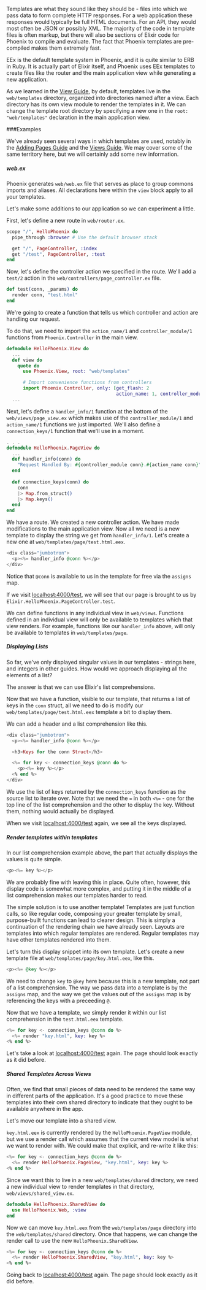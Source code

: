 Templates are what they sound like they should be - files into which we pass data to form complete HTTP responses. For a web application these responses would typically be full HTML documents. For an API, they would most often be JSON or possibly XML. The majority of the code in template files is often markup, but there will also be sections of Elixir code for Phoenix to compile and evaluate. The fact that Phoenix templates are pre-compiled makes them extremely fast.

EEx is the default template system in Phoenix, and it is quite similar to ERB in Ruby. It is actually part of Elixir itself, and Phoenix uses EEx templates to create files like the router and the main application view while generating a new application.

As we learned in the [View Guide](http://www.phoenixframework.org/docs/views), by default, templates live in the `web/templates` directory, organized into directories named after a view. Each directory has its own view module to render the templates in it. We can change the template root directory by specifying a new one in the `root: "web/templates"` declaration in the main application view.

###Examples

We've already seen several ways in which templates are used, notably in the [Adding Pages Guide](http://www.phoenixframework.org/docs/adding-pages) and the [Views Guide](http://www.phoenixframework.org/docs/views). We may cover some of the same territory here, but we will certainly add some new information.

##### web.ex

Phoenix generates `web/web.ex` file that serves as place to group commons imports and aliases. All declarations here within the `view` block apply to all your templates.

Let's make some additions to our application so we can experiment a little.

First, let's define a new route in `web/router.ex`.

```elixir
scope "/", HelloPhoenix do
  pipe_through :browser # Use the default browser stack

  get "/", PageController, :index
  get "/test", PageController, :test
end
```

Now, let's define the controller action we specified in the route. We'll add a `test/2` action in the `web/controllers/page_controller.ex` file.

```elixir
def test(conn, _params) do
  render conn, "test.html"
end

```
We're going to create a function that tells us which controller and action are handling our request.

To do that, we need to import the `action_name/1` and `controller_module/1` functions from `Phoenix.Controller` in the main view.

```elixir
defmodule HelloPhoenix.View do
  ...
  def view do
    quote do
      use Phoenix.View, root: "web/templates"

      # Import convenience functions from controllers
      import Phoenix.Controller, only: [get_flash: 2
                                        action_name: 1, controller_module: 1] # Add these as imported functions
  ... 
```

Next, let's define a `handler_info/1` function at the bottom of the `web/views/page_view.ex` which makes use of the `controller_module/1` and `action_name/1` functions we just imported. We'll also define a `connection_keys/1` function that we'll use in a moment.

```elixir
. . .
defmodule HelloPhoenix.PageView do
  ...
  def handler_info(conn) do
    "Request Handled By: #{controller_module conn}.#{action_name conn}"
  end
  
  def connection_keys(conn) do
    conn
    |> Map.from_struct()
    |> Map.keys()
  end
end

```

We have a route. We created a new controller action. We have made modifications to the main application view. Now all we need is a new template to display the string we get from `handler_info/1`. Let's create a new one at `web/templates/page/test.html.eex`.

```elixir
<div class="jumbotron">
  <p><%= handler_info @conn %></p>
</div>

```

Notice that `@conn` is available to us in the template for free via the `assigns` map.

If we visit [localhost:4000/test](http://localhost:4000/test), we will see that our page is brought to us by `Elixir.HelloPhoenix.PageController.test`.

We can define functions in any individual view in `web/views`. Functions defined in an individual view will only be available to templates which that view renders. For example, functions like our `handler_info` above, will only be available to templates in `web/templates/page`.


##### Displaying Lists

So far, we've only displayed singular values in our templates - strings here, and integers in other guides. How would we approach displaying all the elements of a list?

The answer is that we can use Elixir's list comprehensions.

Now that we have a function, visible to our template, that returns a list of keys in the `conn` struct, all we need to do is modify our `web/templates/page/test.html.eex` template a bit to display them.

We can add a header and a list comprehension like this.

```elixir
<div class="jumbotron">
  <p><%= handler_info @conn %></p>

  <h3>Keys for the conn Struct</h3>

  <%= for key <- connection_keys @conn do %>
    <p><%= key %></p>
  <% end %>
</div>
```
We use the list of keys returned by the `connection_keys` function as the source list to iterate over. Note that we need the `=` in both `<%=` - one for the top line of the list comprehension and the other to display the key. Without them, nothing would actually be displayed.

When we visit [localhost:4000/test](http://localhost:4000/test) again, we see all the keys displayed.

##### Render templates within templates

In our list comprehension example above, the part that actually displays the values is quite simple.

```elixir
<p><%= key %></p>
```
We are probably fine with leaving this in place. Quite often, however, this display code is somewhat more complex, and putting it in the middle of a list comprehension makes our templates harder to read.

The simple solution is to use another template! Templates are just function calls, so like regular code, composing your greater template by small, purpose-built functions can lead to clearer design. This is simply a continuation of the rendering chain we have already seen. Layouts are templates into which regular templates are rendered. Regular templates may have other templates rendered into them.

Let's turn this display snippet into its own template. Let's create a new template file at `web/templates/page/key.html.eex`, like this.

```elixir
<p><%= @key %></p>
```
We need to change `key` to `@key` here because this is a new template, not part of a list comprehension. The way we pass data into a template is by the `assigns` map, and the way we get the values out of the `assigns` map is by referencing the keys with a preceeding `@`.

Now that we have a template, we simply render it within our list comprehension in the `test.html.eex` template.

```elixir
<%= for key <- connection_keys @conn do %>
  <%= render "key.html", key: key %>
<% end %>
```

Let's take a look at [localhost:4000/test](http://localhost:4000/test) again. The page should look exactly as it did before.

##### Shared Templates Across Views

Often, we find that small pieces of data need to be rendered the same way in different parts of the application. It's a good practice to move these templates into their own shared directory to indicate that they ought to be available anywhere in the app.

Let's move our template into a shared view.

`key.html.eex` is currently rendered by the `HelloPhoenix.PageView` module, but we use a render call which assumes that the current view model is what we want to render with. We could make that explicit, and re-write it like this:

```elixir
<%= for key <- connection_keys @conn do %>
  <%= render HelloPhoenix.PageView, "key.html", key: key %>
<% end %>
```

Since we want this to live in a new `web/templates/shared` directory, we need a new individual view to render templates in that directory, `web/views/shared_view.ex`.

```elixir
defmodule HelloPhoenix.SharedView do
  use HelloPhoenix.Web, :view
end
```

Now we can move `key.html.eex` from the `web/templates/page` directory into the `web/templates/shared` directory. Once that happens, we can change the render call to use the new `HelloPhoenix.SharedView`.

```elixir
<%= for key <- connection_keys @conn do %>
  <%= render HelloPhoenix.SharedView, "key.html", key: key %>
<% end %>
```
Going back to [localhost:4000/test](http://localhost:4000/test) again. The page should look exactly as it did before.

